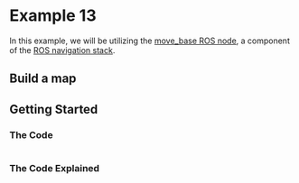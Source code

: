 # Example 13

In this example, we will be utilizing the [move_base ROS node](http://wiki.ros.org/move_base), a component of the [ROS navigation stack](http://wiki.ros.org/navigation?distro=melodic). 

## Build a map

## Getting Started

### The Code

```python

```

### The Code Explained
```python

```
